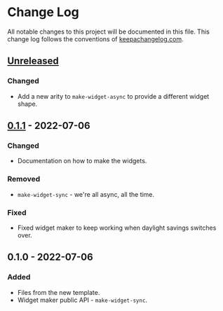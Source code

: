 # Change Log
All notable changes to this project will be documented in this file. This change log follows the conventions of [keepachangelog.com](http://keepachangelog.com/).

## [Unreleased]
### Changed
- Add a new arity to `make-widget-async` to provide a different widget shape.

## [0.1.1] - 2022-07-06
### Changed
- Documentation on how to make the widgets.

### Removed
- `make-widget-sync` - we're all async, all the time.

### Fixed
- Fixed widget maker to keep working when daylight savings switches over.

## 0.1.0 - 2022-07-06
### Added
- Files from the new template.
- Widget maker public API - `make-widget-sync`.

[Unreleased]: https://sourcehost.site/your-name/playground/compare/0.1.1...HEAD
[0.1.1]: https://sourcehost.site/your-name/playground/compare/0.1.0...0.1.1
